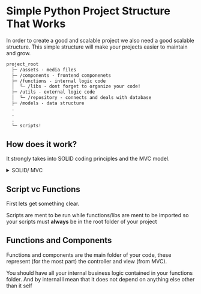 # Simple Python Project Structure That Works

In order to create a good and scalable project we also need a good scalable structure. This simple structure will make your projects easier to maintain and grow.

```graphql
project_root
  ├─ /assets - media files
  ├─ /components - frontend componenets
  ├─ /functions - internal logic code
  │  └─ /libs - dont forget to organize your code!
  ├─ /utils - external logic code
  │  └─ /repository - connects and deals with database
  ├─ /models - data structure
  .
  .
  .
  └─ scripts!
```

## How does it work?

It strongly takes into SOLID coding principles and the MVC model.

<details>
<summary>SOLID/ MVC</summary>

### SOLID
**S**ingle-Responsibility Principle

**O**pen-Closed Principle

**L**iskov Substitution Principle

**I**nterface Segregation Principle

**D**ependency inversion Principle

<sup>If you would like to learn more about SOLID principles applied in python please read my post on this!</sup>

### MVC

- Model defines the data structure
- View defines what will be shown to the UI
- Controller contains the business logic

<sup>I sould also have a post about MVC as well!</sup>

</details>

## Script vc Functions

First lets get something clear.

Scripts are ment to be run while functions/libs are ment to be imported so your scripts must **always** be in the root folder of your project

## Functions and Components

Functions and components are the main folder of your code, these represent (for the most part) the controller and view (from MVC).

You should have all your internal business logic contained in your functions folder. And by internal I mean that it does not depend on anything else other than it self

